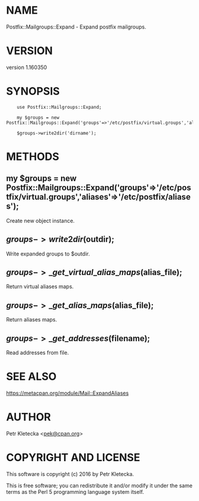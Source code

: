 # NAME

Postfix::Mailgroups::Expand - Expand postfix mailgroups.

# VERSION

version 1.160350

# SYNOPSIS

        use Postfix::Mailgroups::Expand;
        
        my $groups = new Postfix::Mailgroups::Expand('groups'=>'/etc/postfix/virtual.groups','aliases'=>'/etc/postfix/aliases');

        $groups->write2dir('dirname');

# METHODS

## my $groups = new Postfix::Mailgroups::Expand('groups'=>'/etc/postfix/virtual.groups','aliases'=>'/etc/postfix/aliases');

Create new object instance.

## $groups->write2dir($outdir);

Write expanded groups to $outdir.

## $groups->\_get\_virtual\_alias\_maps($alias\_file);

Return virtual aliases maps.

## $groups->\_get\_alias\_maps($alias\_file);

Return aliases maps.

## $groups->\_get\_addresses($filename);

Read addresses from file.

# SEE ALSO

https://metacpan.org/module/Mail::ExpandAliases

# AUTHOR

Petr Kletecka &lt;pek@cpan.org>

# COPYRIGHT AND LICENSE

This software is copyright (c) 2016 by Petr Kletecka.

This is free software; you can redistribute it and/or modify it under
the same terms as the Perl 5 programming language system itself.
